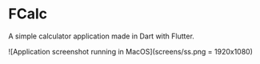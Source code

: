 # FCalc
 A simple calculator application made in Dart with Flutter.
 
 ![Application screenshot running in MacOS](screens/ss.png = 1920x1080)

